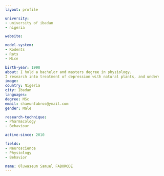 ```yaml
---
layout: profile

university:
- university of ibadan
- nigeria

website:

model-system:
- Rodents
- Rats
- Mice

birth-year: 1990
about: I hold a bachelor and masters degree in physiology.
I research into treatment of depression with natural plants, and understanding the mechanism of certain plants with antidepressants potentials.
image:
country: Nigeria
city: Ibadan
languages:
degree: MSc
email: shaeunfabros@ymail.com
gender: Male

research-technique:
- Pharmacology
- Behaviour

active-since: 2010

fields:
- Neuroscience
- Physiology
- Behavior

name: Oluwaseun Samuel FABORODE
---
```

